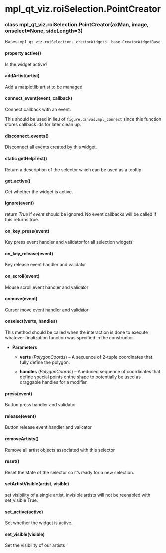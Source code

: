 # mpl_qt_viz.roiSelection.PointCreator


### class mpl_qt_viz.roiSelection.PointCreator(axMan, image, onselect=None, sideLength=3)
Bases: `mpl_qt_viz.roiSelection._creatorWidgets._base.CreatorWidgetBase`


#### property active()
Is the widget active?


#### addArtist(artist)
Add a matplotlib artist to be managed.


#### connect_event(event, callback)
Connect callback with an event.

This should be used in lieu of `figure.canvas.mpl_connect` since this
function stores callback ids for later clean up.


#### disconnect_events()
Disconnect all events created by this widget.


#### static getHelpText()
Return a description of the selector which can be used as a tooltip.


#### get_active()
Get whether the widget is active.


#### ignore(event)
return *True* if *event* should be ignored. No event callbacks will be called if this returns true.


#### on_key_press(event)
Key press event handler and validator for all selection widgets


#### on_key_release(event)
Key release event handler and validator


#### on_scroll(event)
Mouse scroll event handler and validator


#### onmove(event)
Cursor move event handler and validator


#### onselect(verts, handles)
This method should be called when the interaction is done to execute whatever finalization function was specified
in the constructor.


* **Parameters**

    
    * **verts** (*PolygonCoords*) – A sequence of 2-tuple coordinates that fully define the polygon.


    * **handles** (*PolygonCoords*) – A reduced sequence of coordinates that define special points onthe shape to potentially be used as draggable handles for a modifier.



#### press(event)
Button press handler and validator


#### release(event)
Button release event handler and validator


#### removeArtists()
Remove all artist objects associated with this selector


#### reset()
Reset the state of the selector so it’s ready for a new selection.


#### setArtistVisible(artist, visible)
set visibility of a single artist, invisible artists will not be reenabled with set_visible True.


#### set_active(active)
Set whether the widget is active.


#### set_visible(visible)
Set the visibility of our artists

